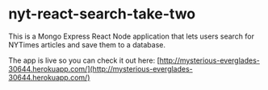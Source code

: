 # nyt-react-search-take-two

This is a Mongo Express React Node application that lets users search for NYTimes articles and save them to a database.

The app is live so you can check it out here: [http://mysterious-everglades-30644.herokuapp.com/](http://mysterious-everglades-30644.herokuapp.com/)


